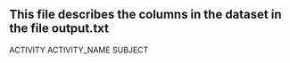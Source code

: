 ## This file describes the columns in the dataset in the file output.txt

ACTIVITY
ACTIVITY_NAME
SUBJECT 
